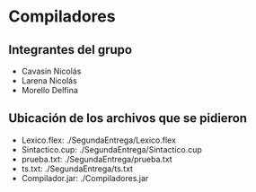 # Compiladores

## Integrantes del grupo

- Cavasin Nicolás
- Larena Nicolás
- Morello Delfina


## Ubicación de los archivos que se pidieron

* Lexico.flex: ./SegundaEntrega/Lexico.flex
* Sintactico.cup: ./SegundaEntrega/Sintactico.cup
* prueba.txt: ./SegundaEntrega/prueba.txt
* ts.txt: ./SegundaEntrega/ts.txt
* Compilador.jar: ./Compiladores.jar